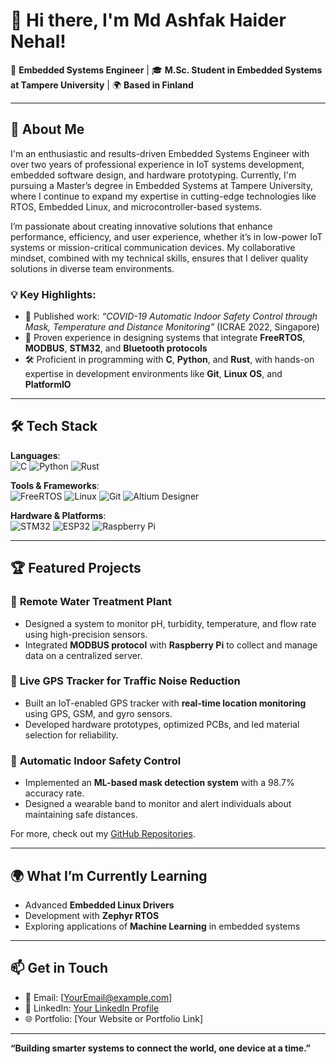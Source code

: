 # 👋 Hi there, I'm Md Ashfak Haider Nehal!  

🚀 **Embedded Systems Engineer** | 🎓 **M.Sc. Student in Embedded Systems at Tampere University** | 🌍 **Based in Finland**  

---

## 🌟 **About Me**  
I'm an enthusiastic and results-driven Embedded Systems Engineer with over two years of professional experience in IoT systems development, embedded software design, and hardware prototyping. Currently, I'm pursuing a Master’s degree in Embedded Systems at Tampere University, where I continue to expand my expertise in cutting-edge technologies like RTOS, Embedded Linux, and microcontroller-based systems.  

I’m passionate about creating innovative solutions that enhance performance, efficiency, and user experience, whether it’s in low-power IoT systems or mission-critical communication devices. My collaborative mindset, combined with my technical skills, ensures that I deliver quality solutions in diverse team environments.

### 💡 **Key Highlights**:  
- 📜 Published work: *“COVID-19 Automatic Indoor Safety Control through Mask, Temperature and Distance Monitoring”* (ICRAE 2022, Singapore)  
- 🎯 Proven experience in designing systems that integrate **FreeRTOS**, **MODBUS**, **STM32**, and **Bluetooth protocols**  
- 🛠️ Proficient in programming with **C**, **Python**, and **Rust**, with hands-on expertise in development environments like **Git**, **Linux OS**, and **PlatformIO**  

---

## 🛠️ **Tech Stack**  

**Languages**:  
![C](https://img.shields.io/badge/-C-00599C?logo=c&logoColor=white) ![Python](https://img.shields.io/badge/-Python-3776AB?logo=python&logoColor=white) ![Rust](https://img.shields.io/badge/-Rust-000000?logo=rust&logoColor=white)  

**Tools & Frameworks**:  
![FreeRTOS](https://img.shields.io/badge/-FreeRTOS-00A4CC?logo=freertos&logoColor=white) ![Linux](https://img.shields.io/badge/-Linux-FCC624?logo=linux&logoColor=black) ![Git](https://img.shields.io/badge/-Git-F05032?logo=git&logoColor=white) ![Altium Designer](https://img.shields.io/badge/-Altium%20Designer-0078D7?logoColor=white)  

**Hardware & Platforms**:  
![STM32](https://img.shields.io/badge/-STM32-03234B?logo=stmicroelectronics&logoColor=white) ![ESP32](https://img.shields.io/badge/-ESP32-000000?logo=espressif&logoColor=white) ![Raspberry Pi](https://img.shields.io/badge/-Raspberry%20Pi-A22846?logo=raspberry-pi&logoColor=white)  

---

## 🏆 **Featured Projects**  

### 🚰 **Remote Water Treatment Plant**  
- Designed a system to monitor pH, turbidity, temperature, and flow rate using high-precision sensors.  
- Integrated **MODBUS protocol** with **Raspberry Pi** to collect and manage data on a centralized server.  

### 📡 **Live GPS Tracker for Traffic Noise Reduction**  
- Built an IoT-enabled GPS tracker with **real-time location monitoring** using GPS, GSM, and gyro sensors.  
- Developed hardware prototypes, optimized PCBs, and led material selection for reliability.  

### 🤖 **Automatic Indoor Safety Control**  
- Implemented an **ML-based mask detection system** with a 98.7% accuracy rate.  
- Designed a wearable band to monitor and alert individuals about maintaining safe distances.  

For more, check out my [GitHub Repositories](https://github.com/yourusername).  

---

## 🌍 **What I’m Currently Learning**  
- Advanced **Embedded Linux Drivers**  
- Development with **Zephyr RTOS**  
- Exploring applications of **Machine Learning** in embedded systems  

---

## 📫 **Get in Touch**  
- 📧 Email: [YourEmail@example.com]  
- 💼 LinkedIn: [Your LinkedIn Profile](https://linkedin.com/in/yourprofile)  
- 🌐 Portfolio: [Your Website or Portfolio Link]  

---

**“Building smarter systems to connect the world, one device at a time.”**  
